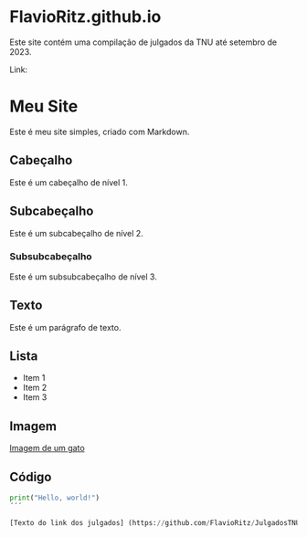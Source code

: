 # FlavioRitz.github.io

Este site contém uma compilação de julgados da TNU até setembro de 2023.

Link: 

# Meu Site

Este é meu site simples, criado com Markdown.

## Cabeçalho

Este é um cabeçalho de nível 1.

## Subcabeçalho

Este é um subcabeçalho de nível 2.

### Subsubcabeçalho

Este é um subsubcabeçalho de nível 3.

## Texto

Este é um parágrafo de texto.

## Lista

* Item 1
* Item 2
* Item 3

## Imagem

[Imagem de um gato](https://upload.wikimedia.org/wikipedia/commons/thumb/a/a3/Cat_on_a_couch.jpg/1200px-Cat_on_a_couch.jpg)

## Código

```python
print("Hello, world!")
´´´

[Texto do link dos julgados] (https://github.com/FlavioRitz/JulgadosTNU)

